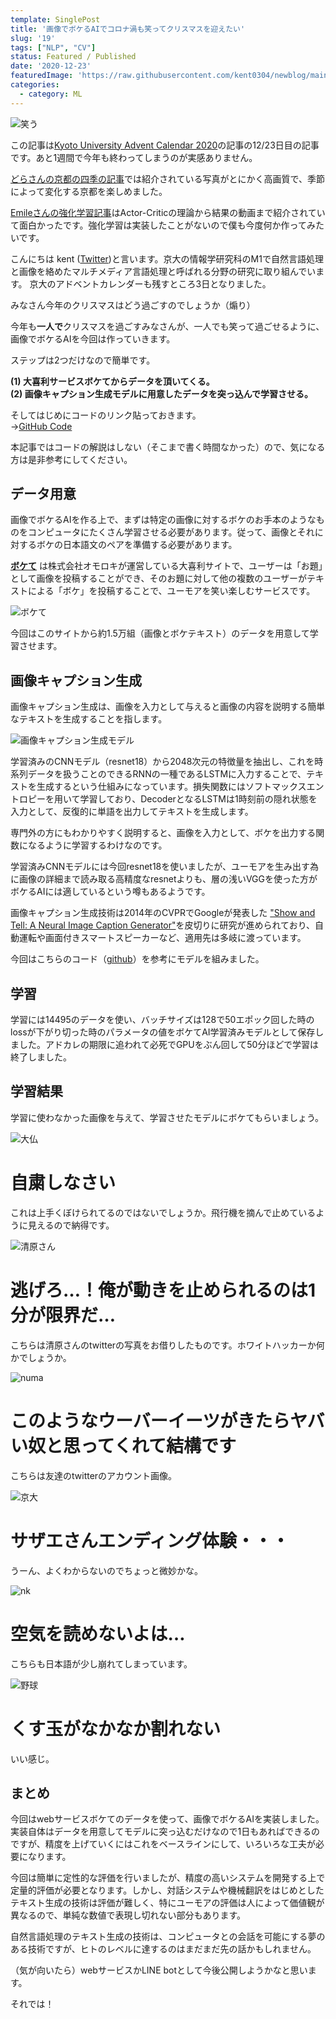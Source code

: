 ```yaml
---
template: SinglePost
title: '画像でボケるAIでコロナ渦も笑ってクリスマスを迎えたい'
slug: '19'
tags: ["NLP", "CV"]
status: Featured / Published
date: '2020-12-23'
featuredImage: 'https://raw.githubusercontent.com/kent0304/newblog/main/content/posts/images/img-19/smile.jpg'
categories:
  - category: ML
---
```

![笑う](./images/img-19/smile.jpg)

この記事は[Kyoto University Advent Calendar 2020](https://adventar.org/calendars/5040)の記事の12/23日目の記事です。あと1週間で今年も終わってしまうのが実感ありません。

[どらさんの京都の四季の記事](https://note.com/dora1998/n/n73de3bda6a92)では紹介されている写真がとにかく高画質で、季節によって変化する京都を楽しめました。

[Emileさんの強化学習記事](https://hexagon-emile.hatenablog.com/entry/2020/12/21/000000?_ga=2.97336284.2114428926.1608446236-1233767664.1584445520)はActor-Criticの理論から結果の動画まで紹介されていて面白かったです。強化学習は実装したことがないので僕も今度何か作ってみたいです。

こんにちは kent ([Twitter](https://twitter.com/kent0304))と言います。京大の情報学研究科のM1で自然言語処理と画像を絡めたマルチメディア言語処理と呼ばれる分野の研究に取り組んでいます。
京大のアドベントカレンダーも残すところ3日となりました。

みなさん今年のクリスマスはどう過ごすのでしょうか（煽り）

今年も**一人で**クリスマスを過ごすみなさんが、一人でも笑って過ごせるように、画像でボケるAIを今回は作っていきます。

ステップは2つだけなので簡単です。

**(1) 大喜利サービスボケてからデータを頂いてくる。**<br>
**(2) 画像キャプション生成モデルに用意したデータを突っ込んで学習させる。**

そしてはじめにコードのリンク貼っておきます。<br>
→[GitHub Code](https://github.com/kent0304/Image2Boke)

本記事ではコードの解説はしない（そこまで書く時間なかった）ので、気になる方は是非参考にしてください。

## データ用意
画像でボケるAIを作る上で、まずは特定の画像に対するボケのお手本のようなものをコンピュータにたくさん学習させる必要があります。従って、画像とそれに対するボケの日本語文のペアを準備する必要があります。

[**ボケて**](https://bokete.jp/boke/legend) は株式会社オモロキが運営している大喜利サイトで、ユーザーは「お題」として画像を投稿することができ、そのお題に対して他の複数のユーザーがテキストによる「ボケ」を投稿することで、ユーモアを笑い楽しむサービスです。

![ボケて](./images/img-19/bokete.png)

今回はこのサイトから約1.5万組（画像とボケテキスト）のデータを用意して学習させます。

## 画像キャプション生成
画像キャプション生成は、画像を入力として与えると画像の内容を説明する簡単なテキストを生成することを指します。

![画像キャプション生成モデル](./images/img-19/model.png)

学習済みのCNNモデル（resnet18）から2048次元の特徴量を抽出し、これを時系列データを扱うことのできるRNNの一種であるLSTMに入力することで、テキストを生成するという仕組みになっています。損失関数にはソフトマックスエントロピーを用いて学習しており、DecoderとなるLSTMは1時刻前の隠れ状態を入力として、反復的に単語を出力してテキストを生成します。

専門外の方にもわかりやすく説明すると、画像を入力として、ボケを出力する関数になるように学習するわけなのです。

学習済みCNNモデルには今回resnet18を使いましたが、ユーモアを生み出す為に画像の詳細まで読み取る高精度なresnetよりも、層の浅いVGGを使った方がボケるAIには適しているという噂もあるようです。

画像キャプション生成技術は2014年のCVPRでGoogleが発表した ["Show and Tell: A Neural Image Caption Generator"](https://arxiv.org/abs/1411.4555)を皮切りに研究が進められており、自動運転や画面付きスマートスピーカーなど、適用先は多岐に渡っています。

今回はこちらのコード（[github](https://github.com/yunjey/pytorch-tutorial/tree/master/tutorials/03-advanced/image_captioning)）を参考にモデルを組みました。

## 学習 
学習には14495のデータを使い、バッチサイズは128で50エポック回した時のlossが下がり切った時のパラメータの値をボケてAI学習済みモデルとして保存しました。アドカレの期限に追われて必死でGPUをぶん回して50分ほどで学習は終了しました。

## 学習結果
学習に使わなかった画像を与えて、学習させたモデルにボケてもらいましょう。

![大仏](./images/img-19/daibutsu.jpg)
# 自粛しなさい 
これは上手くぼけられてるのではないでしょうか。飛行機を摘んで止めているように見えるので納得です。


![清原さん](./images/img-19/kiyohara.jpg)
# 逃げろ…！俺が動きを止められるのは1分が限界だ… 
こちらは清原さんのtwitterの写真をお借りしたものです。ホワイトハッカーか何かでしょうか。

![numa](./images/img-19/hira.jpg)
# このようなウーバーイーツがきたらヤバい奴と思ってくれて結構です 
こちらは友達のtwitterのアカウント画像。

![京大](./images/img-19/kyodai.jpg)
# サザエさんエンディング体験・・・
うーん、よくわからないのでちょっと微妙かな。

![nk](./images/img-19/nk.jpg)
# 空気を読めないよは…
こちらも日本語が少し崩れてしまっています。

![野球](./images/img-19/yakyu.jpg)
# くす玉がなかなか割れない
いい感じ。


## まとめ
今回はwebサービスボケてのデータを使って、画像でボケるAIを実装しました。
実装自体はデータを用意してモデルに突っ込むだけなので1日もあればできるのですが、精度を上げていくにはこれをベースラインにして、いろいろな工夫が必要になります。

今回は簡単に定性的な評価を行いましたが、精度の高いシステムを開発する上で定量的評価が必要となります。しかし、対話システムや機械翻訳をはじめとしたテキスト生成の技術は評価が難しく、特にユーモアの評価は人によって価値観が異なるので、単純な数値で表現し切れない部分もあります。

自然言語処理のテキスト生成の技術は、コンピュータとの会話を可能にする夢のある技術ですが、ヒトのレベルに達するのはまだまだ先の話かもしれません。

（気が向いたら）webサービスかLINE botとして今後公開しようかなと思います。

それでは！